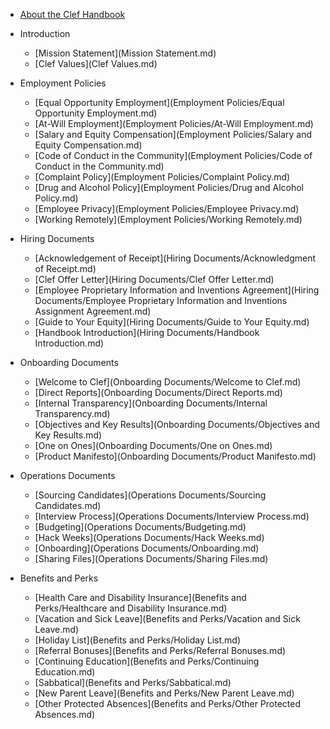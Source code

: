 * [About the Clef Handbook](README.md)

* Introduction
    * [Mission Statement](Mission Statement.md)
    * [Clef Values](Clef Values.md)

* Employment Policies
    * [Equal Opportunity Employment](Employment Policies/Equal Opportunity Employment.md)
    * [At-Will Employment](Employment Policies/At-Will Employment.md)
    * [Salary and Equity Compensation](Employment Policies/Salary and Equity Compensation.md)
    * [Code of Conduct in the Community](Employment Policies/Code of Conduct in the Community.md)
    * [Complaint Policy](Employment Policies/Complaint Policy.md)
    * [Drug and Alcohol Policy](Employment Policies/Drug and Alcohol Policy.md)
    * [Employee Privacy](Employment Policies/Employee Privacy.md)
    * [Working Remotely](Employment Policies/Working Remotely.md)

* Hiring Documents
    * [Acknowledgement of Receipt](Hiring Documents/Acknowledgment of Receipt.md)
    * [Clef Offer Letter](Hiring Documents/Clef Offer Letter.md)
    * [Employee Proprietary Information and Inventions Agreement](Hiring Documents/Employee Proprietary Information and Inventions Assignment Agreement.md)
    * [Guide to Your Equity](Hiring Documents/Guide to Your Equity.md)
    * [Handbook Introduction](Hiring Documents/Handbook Introduction.md)

* Onboarding Documents
    * [Welcome to Clef](Onboarding Documents/Welcome to Clef.md)
    * [Direct Reports](Onboarding Documents/Direct Reports.md)
    * [Internal Transparency](Onboarding Documents/Internal Transparency.md)
    * [Objectives and Key Results](Onboarding Documents/Objectives and Key Results.md)
    * [One on Ones](Onboarding Documents/One on Ones.md)
    * [Product Manifesto](Onboarding Documents/Product Manifesto.md)

* Operations Documents
    * [Sourcing Candidates](Operations Documents/Sourcing Candidates.md)
    * [Interview Process](Operations Documents/Interview Process.md)
    * [Budgeting](Operations Documents/Budgeting.md)
    * [Hack Weeks](Operations Documents/Hack Weeks.md)
    * [Onboarding](Operations Documents/Onboarding.md)
    * [Sharing Files](Operations Documents/Sharing Files.md)

* Benefits and Perks
    * [Health Care and Disability Insurance](Benefits and Perks/Healthcare and Disability Insurance.md)
    * [Vacation and Sick Leave](Benefits and Perks/Vacation and Sick Leave.md)
    * [Holiday List](Benefits and Perks/Holiday List.md)
    * [Referral Bonuses](Benefits and Perks/Referral Bonuses.md)
    * [Continuing Education](Benefits and Perks/Continuing Education.md)
    * [Sabbatical](Benefits and Perks/Sabbatical.md)
    * [New Parent Leave](Benefits and Perks/New Parent Leave.md)
    * [Other Protected Absences](Benefits and Perks/Other Protected Absences.md)
